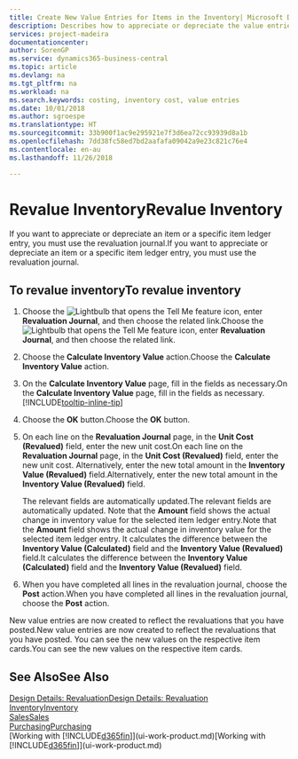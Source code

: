 ```yaml
---
title: Create New Value Entries for Items in the Inventory| Microsoft Docs
description: Describes how to appreciate or depreciate the value entries of one or more items in the inventory by posting their current, calculated value.
services: project-madeira
documentationcenter: 
author: SorenGP
ms.service: dynamics365-business-central
ms.topic: article
ms.devlang: na
ms.tgt_pltfrm: na
ms.workload: na
ms.search.keywords: costing, inventory cost, value entries
ms.date: 10/01/2018
ms.author: sgroespe
ms.translationtype: HT
ms.sourcegitcommit: 33b900f1ac9e295921e7f3d6ea72cc93939d8a1b
ms.openlocfilehash: 7dd38fc58ed7bd2aafafa09042a9e23c821c76e4
ms.contentlocale: en-au
ms.lasthandoff: 11/26/2018

---
```

# <a name="revalue-inventory"></a><span data-ttu-id="b0ec7-103">Revalue Inventory</span><span class="sxs-lookup"><span data-stu-id="b0ec7-103">Revalue Inventory</span></span>
<span data-ttu-id="b0ec7-104">If you want to appreciate or depreciate an item or a specific item ledger entry, you must use the revaluation journal.</span><span class="sxs-lookup"><span data-stu-id="b0ec7-104">If you want to appreciate or depreciate an item or a specific item ledger entry, you must use the revaluation journal.</span></span>

## <a name="to-revalue-inventory"></a><span data-ttu-id="b0ec7-105">To revalue inventory</span><span class="sxs-lookup"><span data-stu-id="b0ec7-105">To revalue inventory</span></span>
1. <span data-ttu-id="b0ec7-106">Choose the ![Lightbulb that opens the Tell Me feature](media/ui-search/search_small.png "Tell me what you want to do") icon, enter **Revaluation Journal**, and then choose the related link.</span><span class="sxs-lookup"><span data-stu-id="b0ec7-106">Choose the ![Lightbulb that opens the Tell Me feature](media/ui-search/search_small.png "Tell me what you want to do") icon, enter **Revaluation Journal**, and then choose the related link.</span></span>
2. <span data-ttu-id="b0ec7-107">Choose the **Calculate Inventory Value** action.</span><span class="sxs-lookup"><span data-stu-id="b0ec7-107">Choose the **Calculate Inventory Value** action.</span></span>
3. <span data-ttu-id="b0ec7-108">On the **Calculate Inventory Value** page, fill in the fields as necessary.</span><span class="sxs-lookup"><span data-stu-id="b0ec7-108">On the **Calculate Inventory Value** page, fill in the fields as necessary.</span></span> [!INCLUDE[tooltip-inline-tip](includes/tooltip-inline-tip_md.md)]
4. <span data-ttu-id="b0ec7-109">Choose the **OK** button.</span><span class="sxs-lookup"><span data-stu-id="b0ec7-109">Choose the **OK** button.</span></span>
5. <span data-ttu-id="b0ec7-110">On each line on the **Revaluation Journal** page, in the **Unit Cost (Revalued)** field, enter the new unit cost.</span><span class="sxs-lookup"><span data-stu-id="b0ec7-110">On each line on the **Revaluation Journal** page, in the **Unit Cost (Revalued)** field, enter the new unit cost.</span></span> <span data-ttu-id="b0ec7-111">Alternatively, enter the new total amount in the **Inventory Value (Revalued)** field.</span><span class="sxs-lookup"><span data-stu-id="b0ec7-111">Alternatively, enter the new total amount in the **Inventory Value (Revalued)** field.</span></span>

    <span data-ttu-id="b0ec7-112">The relevant fields are automatically updated.</span><span class="sxs-lookup"><span data-stu-id="b0ec7-112">The relevant fields are automatically updated.</span></span> <span data-ttu-id="b0ec7-113">Note that the **Amount** field shows the actual change in inventory value for the selected item ledger entry.</span><span class="sxs-lookup"><span data-stu-id="b0ec7-113">Note that the **Amount** field shows the actual change in inventory value for the selected item ledger entry.</span></span> <span data-ttu-id="b0ec7-114">It calculates the difference between the **Inventory Value (Calculated)** field and the **Inventory Value (Revalued)** field.</span><span class="sxs-lookup"><span data-stu-id="b0ec7-114">It calculates the difference between the **Inventory Value (Calculated)** field and the **Inventory Value (Revalued)** field.</span></span>
6. <span data-ttu-id="b0ec7-115">When you have completed all lines in the revaluation journal, choose the **Post** action.</span><span class="sxs-lookup"><span data-stu-id="b0ec7-115">When you have completed all lines in the revaluation journal, choose the **Post** action.</span></span>

<span data-ttu-id="b0ec7-116">New value entries are now created to reflect the revaluations that you have posted.</span><span class="sxs-lookup"><span data-stu-id="b0ec7-116">New value entries are now created to reflect the revaluations that you have posted.</span></span> <span data-ttu-id="b0ec7-117">You can see the new values on the respective item cards.</span><span class="sxs-lookup"><span data-stu-id="b0ec7-117">You can see the new values on the respective item cards.</span></span>

## <a name="see-also"></a><span data-ttu-id="b0ec7-118">See Also</span><span class="sxs-lookup"><span data-stu-id="b0ec7-118">See Also</span></span>
[<span data-ttu-id="b0ec7-119">Design Details: Revaluation</span><span class="sxs-lookup"><span data-stu-id="b0ec7-119">Design Details: Revaluation</span></span>](design-details-revaluation.md)  
[<span data-ttu-id="b0ec7-120">Inventory</span><span class="sxs-lookup"><span data-stu-id="b0ec7-120">Inventory</span></span>](inventory-manage-inventory.md)  
[<span data-ttu-id="b0ec7-121">Sales</span><span class="sxs-lookup"><span data-stu-id="b0ec7-121">Sales</span></span>](sales-manage-sales.md)  
[<span data-ttu-id="b0ec7-122">Purchasing</span><span class="sxs-lookup"><span data-stu-id="b0ec7-122">Purchasing</span></span>](purchasing-manage-purchasing.md)  
<span data-ttu-id="b0ec7-123">[Working with [!INCLUDE[d365fin](includes/d365fin_md.md)]](ui-work-product.md)</span><span class="sxs-lookup"><span data-stu-id="b0ec7-123">[Working with [!INCLUDE[d365fin](includes/d365fin_md.md)]](ui-work-product.md)</span></span>

